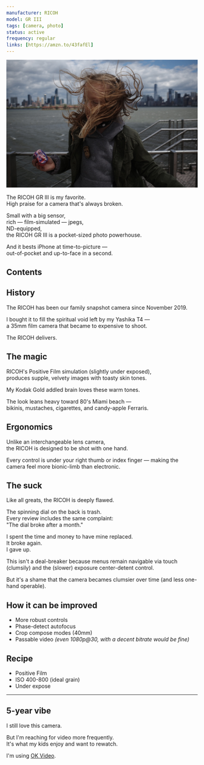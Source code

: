 ```yaml
---
manufacturer: RICOH
model: GR III
tags: [camera, photo]
status: active
frequency: regular
links: [https://amzn.to/43fafEl]
---
```


![Ruby Chan in New York](./ricoh-gr-iii/ricoh-gr-iii.jpg)

The RICOH GR III is my favorite.  
High praise for a camera that's always broken.

Small with a big sensor,  
rich — film-simulated — jpegs,  
ND-equipped,  
the RICOH GR III is a pocket-sized photo powerhouse.

And it bests iPhone at time-to-picture —  
out-of-pocket and up-to-face in a second.

## Contents

## History

The RICOH has been our family snapshot camera since November 2019.

I bought it to fill the spiritual void left by my Yashika T4 —  
a 35mm film camera that became to expensive to shoot.

The RICOH delivers.

## The magic

RICOH's Positive Film simulation (slightly under exposed),  
produces supple, velvety images with toasty skin tones.

My Kodak Gold addled brain loves these warm tones.

The look leans heavy toward 80's Miami beach —  
bikinis, mustaches, cigarettes, and candy-apple Ferraris.

## Ergonomics

Unlike an interchangeable lens camera,  
the RICOH is designed to be shot with one hand.

Every control is under your right thumb or index finger —
making the camera feel more bionic-limb than electronic.

## The suck

Like all greats, the RICOH is deeply flawed.

The spinning dial on the back is trash.  
Every review includes the same complaint:  
"The dial broke after a month."

I spent the time and money to have mine replaced.  
It broke again.  
I gave up.

This isn't a deal-breaker because menus remain navigable via touch (clumsily) and the (slower) exposure center-detent control.

But it's a shame that the camera becames clumsier over time (and less one-hand operable).

## How it can be improved

- More robust controls
- Phase-detect autofocus
- Crop compose modes (40mm)
- Passable video _(even 1080p@30, with a decent bitrate would be fine)_

## Recipe

- Positive Film
- ISO 400-800 (ideal grain)
- Under expose

---

## 5-year vibe

I still love this camera.

But I'm reaching for video more frequently.  
It's what my kids enjoy and want to rewatch.

I'm using [OK Video](https://okvideo.app).
